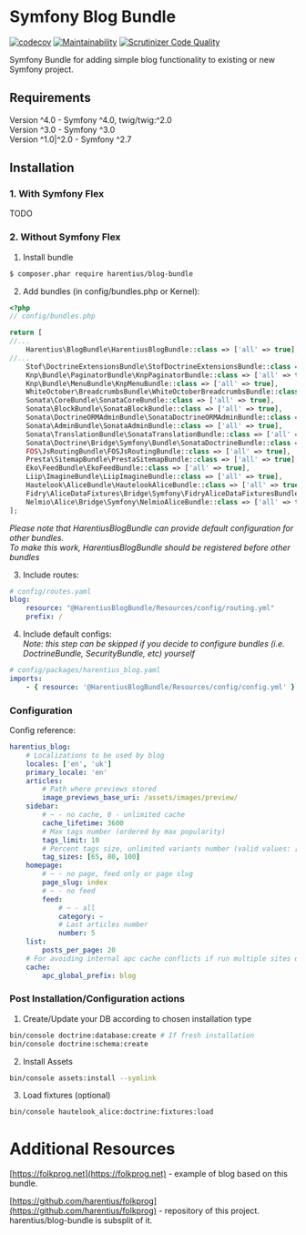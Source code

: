 Symfony Blog Bundle
===================

[![codecov](https://codecov.io/gh/harentius/blog-bundle/branch/master/graph/badge.svg)](https://codecov.io/gh/harentius/blog-bundle)
[![Maintainability](https://api.codeclimate.com/v1/badges/8a118f94722e7ac4dc70/maintainability)](https://codeclimate.com/github/harentius/blog-bundle/maintainability)
[![Scrutinizer Code Quality](https://scrutinizer-ci.com/g/harentius/blog-bundle/badges/quality-score.png?b=master)](https://scrutinizer-ci.com/g/harentius/blog-bundle/?branch=master)

Symfony Bundle for adding simple blog functionality to existing or new Symfony project.

Requirements
------------
Version ^4.0 - Symfony ^4.0, twig/twig:^2.0  
Version ^3.0 - Symfony ^3.0  
Version ^1.0|^2.0 - Symfony ^2.7   


Installation
------------

### 1. With Symfony Flex
TODO

### 2. Without Symfony Flex 
1) Install bundle 
```bash
$ composer.phar require harentius/blog-bundle
```

2) Add bundles (in config/bundles.php or Kernel):

```php
<?php
// config/bundles.php

return [
//...
    Harentius\BlogBundle\HarentiusBlogBundle::class => ['all' => true],
//...
    Stof\DoctrineExtensionsBundle\StofDoctrineExtensionsBundle::class => ['all' => true],
    Knp\Bundle\PaginatorBundle\KnpPaginatorBundle::class => ['all' => true],
    Knp\Bundle\MenuBundle\KnpMenuBundle::class => ['all' => true],
    WhiteOctober\BreadcrumbsBundle\WhiteOctoberBreadcrumbsBundle::class => ['all' => true],
    Sonata\CoreBundle\SonataCoreBundle::class => ['all' => true],
    Sonata\BlockBundle\SonataBlockBundle::class => ['all' => true],
    Sonata\DoctrineORMAdminBundle\SonataDoctrineORMAdminBundle::class => ['all' => true],
    Sonata\AdminBundle\SonataAdminBundle::class => ['all' => true],
    Sonata\TranslationBundle\SonataTranslationBundle::class => ['all' => true],
    Sonata\Doctrine\Bridge\Symfony\Bundle\SonataDoctrineBundle::class => ['all' => true],
    FOS\JsRoutingBundle\FOSJsRoutingBundle::class => ['all' => true],
    Presta\SitemapBundle\PrestaSitemapBundle::class => ['all' => true],
    Eko\FeedBundle\EkoFeedBundle::class => ['all' => true],
    Liip\ImagineBundle\LiipImagineBundle::class => ['all' => true],
    Hautelook\AliceBundle\HautelookAliceBundle::class => ['all' => true],
    Fidry\AliceDataFixtures\Bridge\Symfony\FidryAliceDataFixturesBundle::class => ['all' => true],
    Nelmio\Alice\Bridge\Symfony\NelmioAliceBundle::class => ['all' => true],
];
```
*Please note that HarentiusBlogBundle can provide default configuration for other bundles.  
To make this work, HarentiusBlogBundle should be registered before other bundles*

3) Include routes:
```yml
# config/routes.yaml
blog:
    resource: "@HarentiusBlogBundle/Resources/config/routing.yml"
    prefix: /
```

4) Include default configs:  
*Note: this step can be skipped if you decide to configure bundles (i.e. DoctrineBundle, SecurityBundle, etc) yourself*

```yml
# config/packages/harentius_blog.yaml
imports:
    - { resource: '@HarentiusBlogBundle/Resources/config/config.yml' }
```

### Configuration
Config reference:

```yml
harentius_blog:
    # Localizations to be used by blog
    locales: ['en', 'uk']
    primary_locale: 'en'
    articles:
        # Path where previews stored
        image_previews_base_uri: /assets/images/preview/
    sidebar:
        # ~ - no cache, 0 - unlimited cache
        cache_lifetime: 3600
        # Max tags number (ordered by max popularity)
        tags_limit: 10
        # Percent tags size, unlimited variants number (valid values: [50, 100], [25, 50, 75, 100], etc)
        tag_sizes: [65, 80, 100]
    homepage:
        # ~ - no page, feed only or page slug
        page_slug: index
        # ~ - no feed
        feed:
            # ~ - all
            category: ~
            # Last articles number
            number: 5
    list:
        posts_per_page: 20
    # For avoiding internal apc cache conflicts if run multiple sites on one server.
    cache:
        apc_global_prefix: blog
```

### Post Installation/Configuration actions
1) Create/Update your DB according to chosen installation type
```bash
bin/console doctrine:database:create # If fresh installation
bin/console doctrine:schema:create
```

2) Install Assets
```bash
bin/console assets:install --symlink
```

3) Load fixtures (optional)
```bash
bin/console hautelook_alice:doctrine:fixtures:load
```

Additional Resources
====================

[https://folkprog.net](https://folkprog.net) - example of blog based on this bundle.

[https://github.com/harentius/folkprog](https://github.com/harentius/folkprog) - repository of this project.
harentius/blog-bundle is subsplit of it.
